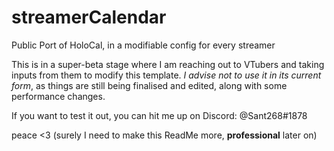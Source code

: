 # streamerCalendar
Public Port of HoloCal, in a modifiable config for every streamer

This is in a super-beta stage where I am reaching out to VTubers and taking inputs from them to modify this template.
_I advise not to use it in its current form_, as things are still being finalised and edited, along with some performance changes.

If you want to test it out, you can hit me up on Discord: @Sant268#1878

peace <3 (surely I need to make this ReadMe more, **professional** later on) 
